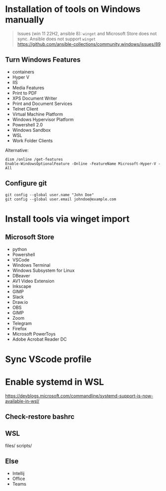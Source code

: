 # Installation of tools on Windows manually

> Issues (win 11 22H2, ansible 8): `winget` and Microsoft Store does not sync. Ansible does not support `winget`<br>
https://github.com/ansible-collections/community.windows/issues/89<br>

## Turn Windows Features
- containers
- Hyper V
- IIS
- Media Features
- Print to PDF
- XPS Document Writer
- Print and Document Services
- Telnet Client
- Virtual Machine Platform
- Windows Hypervisor Platform
- Powershell 2.0
- Windows Sandbox
- WSL
- Work Folder Clients

Alternative:
```
dism /online /get-features
Enable-WindowsOptionalFeature -Online -FeatureName Microsoft-Hyper-V -All
```

## Configure git
```
git config --global user.name "John Doe"
git config --global user.email johndoe@example.com
```

# Install tools via winget import

## Microsoft Store
- python
- Powershell
- VSCode
- Windows Terminal
- Windows Subsystem for Linux
- DBeaver
- AV1 Video Extension
- Inkscape
- GIMP
- Slack
- Draw.io
- OBS
- GIMP
- Zoom
- Telegram
- Firefox
- Microsoft PowerToys
- Adobe Acrobat Reader DC

# Sync VScode profile

# Enable systemd in WSL
https://devblogs.microsoft.com/commandline/systemd-support-is-now-available-in-wsl/<br>

## Check-restore bashrc

## WSL
files/
scripts/

## Else
- Intellij
- Office
- Teams
